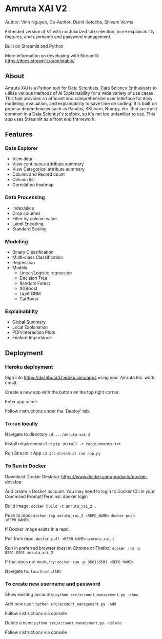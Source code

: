 # Amruta XAI V2

Author: Vinh Nguyen, Co-Author: Dishit Kotecha, Shivam Verma

Extended version of V1 with modularized tab selection, more explainability features, and username and password management.

Built on Streamlit and Python

More information on developing with Streamlit: https://docs.streamlit.io/en/stable/

## About
Amruta XAI is a Python tool for Data Scientists, Data Science Enthusiasts to utilize various methods of AI Explainability for a wide variety of use cases. This tool provides an efficient and comprehensive user interface for easy modeling, evaluation, and explainability to save time on coding. It is built on popular dependencies such as Pandas, SKLearn, Numpy, etc. that are most common in a Data Scientist's toolbox, so it's not too unfamiliar to use. This app uses Streamlit as a front end framework. 

## Features

### Data Explorer
* View data
* View continuous attribute summary
* View Categorical attribute summary
* Column and Record count 
* Column list
* Correlation heatmap

### Data Processing
* Index/slice
* Drop columns
* Filter by column value
* Label Encoding
* Standard Scaling

### Modeling
* Binary Classification
* Multi-class Classification
* Regression
* Models
    - Linear/Logistic regression
    - Decision Tree
    - Random Forest
    - XGBoost
    - Light GBM
    - CatBoost

### Explainability
* Global Summary
* Local Explanation
* PDP/Interaction Plots
* Feature Importance

## Deployment

### Heroku deployment

Sign into https://dashboard.heroku.com/apps using your Amruta Inc. work email.

Create a new app with the button on the top right corner.

Enter app name.

Follow instructions under the 'Deploy' tab.


### To run locally

Navigate to directory
`cd .../amruta-xai-2`

Install requirements file
`pip install -r requirements.txt`

Run Streamlit App
`cd src`
`streamlit run app.py`

### To Run in Docker

Download Docker Desktop: https://www.docker.com/products/docker-desktop

And create a Docker account. You may need to login to Docker CLI in your Command Prompt/Terminal: docker login

Build image:
`docker build -t amruta_xai_2 .`

Push to repo:
`docker tag amruta_xai_2 <REPO_NAME>`
`docker push <REPO_NAME>`

If Docker image exists in a repo:

Pull from repo:
`docker pull <REPO_NAME>:amruta_xai_2`

Run in preferred browser (best in Chrome or Firefox)
`docker run -p 8501:8501 amruta_xai_2`

If that does not work, try:
`docker run -p 8501:8501 <REPO_NAME>`

Navigate to: `localhost:8501`

### To create new username and password

Show existing accounts:
`python src/account_management.py -show`

Add new user:
`python src/account_management.py -add`

Follow instructions via console

Delete a user:
`python src/account_management.py -delete`

Follow instructions via console

